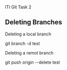 ITI Git Task 2

## Deleting Branches


Deleting a local branch

git branch -d test




Deleting a remot branch

git push origin --delete test
